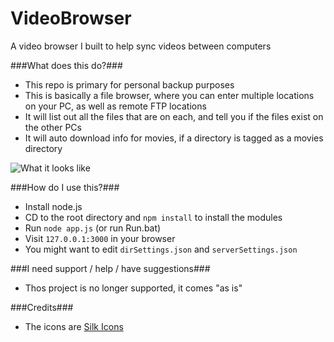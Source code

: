# VideoBrowser
A video browser I built to help sync videos between computers

###What does this do?###
 - This repo is primary for personal backup purposes
 - This is basically a file browser, where you can enter multiple locations on your PC, as well as remote FTP locations
 - It will list out all the files that are on each, and tell you if the files exist on the other PCs
 - It will auto download info for movies, if a directory is tagged as a movies directory

![What it looks like](http://i.imgur.com/T3OCw17.png)

###How do I use this?###
 - Install node.js
 - CD to the root directory and `npm install` to install the modules
 - Run `node app.js` (or run Run.bat)
 - Visit `127.0.0.1:3000` in your browser
 - You might want to edit `dirSettings.json` and `serverSettings.json`

###I need support / help / have suggestions###
 - Thos project is no longer supported, it comes "as is"

###Credits###
 - The icons are [Silk Icons](http://www.famfamfam.com/lab/icons/silk/)